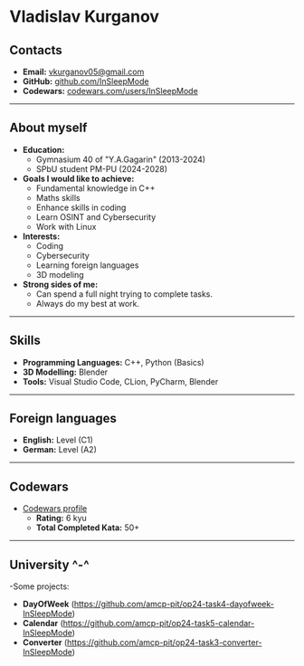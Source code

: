 # Vladislav Kurganov

## Contacts
- **Email:** vkurganov05@gmail.com  
- **GitHub:** [github.com/InSleepMode](https://github.com/InSleepMode)  
- **Codewars:** [codewars.com/users/InSleepMode](https://www.codewars.com/users/InSleepMode)  

---

## About myself
- **Education:**
  - Gymnasium 40 of "Y.A.Gagarin" (2013-2024)  
  - SPbU student PM-PU (2024-2028)  
- **Goals I would like to achieve:**
  - Fundamental knowledge in C++  
  - Maths skills  
  - Enhance skills in coding  
  - Learn OSINT and Cybersecurity  
  - Work with Linux  
- **Interests:**
  - Coding  
  - Cybersecurity  
  - Learning foreign languages  
  - 3D modeling  
- **Strong sides of me:**
  - Can spend a full night trying to complete tasks.  
  - Always do my best at work.  

---

## Skills
- **Programming Languages:** C++, Python (Basics)  
- **3D Modelling:** Blender  
- **Tools:** Visual Studio Code, CLion, PyCharm, Blender  

---

## Foreign languages
- **English:** Level (C1)  
- **German:** Level (A2)  

---

## Codewars
- [Codewars profile](https://www.codewars.com/users/InSleepMode)  
  - **Rating:** 6 kyu  
  - **Total Completed Kata:** 50+
  
---
## University ^-^
-Some projects:
  - **DayOfWeek** (https://github.com/amcp-pit/op24-task4-dayofweek-InSleepMode)
  - **Calendar** (https://github.com/amcp-pit/op24-task5-calendar-InSleepMode)
  - **Converter** (https://github.com/amcp-pit/op24-task3-converter-InSleepMode)
